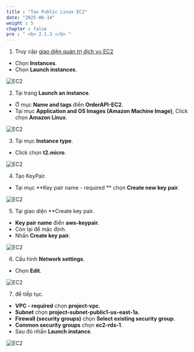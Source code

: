 ```yaml
---
title : "Tạo Public Linux EC2"
date: "2025-06-14"
weight : 5
chapter : false
pre : " <b> 2.1.3 </b> "
---
```


1. Truy cập [giao diện quản trị dịch vụ EC2](https://console.aws.amazon.com/ec2/v2/home)
  + Chọn **Instances**.
  + Chọn **Launch instances**.
  
![EC2](/images/2.prerequisite/EC2_1.png)

2. Tại trang **Launch an instance**.
  + Ở mục **Name and tags** điền **OrderAPI-EC2**.
  + Tại mục **Application and OS Images (Amazon Machine Image)**, Click chọn **Amazon Linux**.
  
![EC2](/images/2.prerequisite/EC2_2.png)

3. Tại mục **Instance type**.
 + Click chọn **t2.micro**.
 
![EC2](/images/2.prerequisite/EC2_3.png)

4. Tạo KeyPair.
  + Tại mục **Key pair name - required ** chọn **Create new key pair**.

![EC2](/images/2.prerequisite/EC2_4.png)

5. Tại giao diện **Create key pair.
  + **Key pair name** điền **aws-keypair**.
  + Còn lại để mặc định.
  + Nhấn **Create key pair**.

![EC2](/images/2.prerequisite/EC2_5.png)

6. Cấu hình **Network settings**.
  + Chọn **Edit**.

![EC2](/images/2.prerequisite/EC2_6.png)

7. để tiếp tục.
  + **VPC - required** chọn **project-vpc**.
  + **Subnet** chọn **project-subnet-public1-us-east-1a**.
  + **Firewall (security groups)** chọn **Select existing security group**.
  + **Common security groups** chọn **ec2-rds-1**.
  + Sau đó nhấn **Launch instance**.

![EC2](/images/2.prerequisite/EC2_7.png)